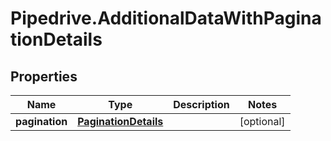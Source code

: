 # Pipedrive.AdditionalDataWithPaginationDetails

## Properties

Name | Type | Description | Notes
------------ | ------------- | ------------- | -------------
**pagination** | [**PaginationDetails**](PaginationDetails.md) |  | [optional] 


